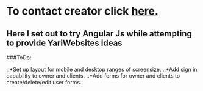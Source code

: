 # To contact creator click [here.](mailto:edgardo.g.carreras@gmail.com)

## Here I set out to try Angular Js while attempting to provide YariWebsites ideas

###ToDo:

..*Set up layout for mobile and desktop ranges of screensize.
..*Add sign in capability to owner and clients.
..*Add forms for owner and clients to create/delete/edit user forms.
